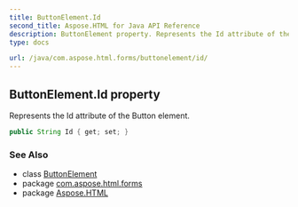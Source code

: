 ```yaml
---
title: ButtonElement.Id
second_title: Aspose.HTML for Java API Reference
description: ButtonElement property. Represents the Id attribute of the Button element
type: docs

url: /java/com.aspose.html.forms/buttonelement/id/
---
```

## ButtonElement.Id property

Represents the Id attribute of the Button element.

```java
public String Id { get; set; }
```

### See Also

* class [ButtonElement](../)
* package [com.aspose.html.forms](../../../com.aspose.html.forms/)
* package [Aspose.HTML](../../../)
